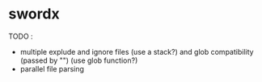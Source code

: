 # swordx 
TODO :
- multiple explude and ignore files (use a stack?) and glob compatibility (passed by "") (use glob function?)
- parallel file parsing

